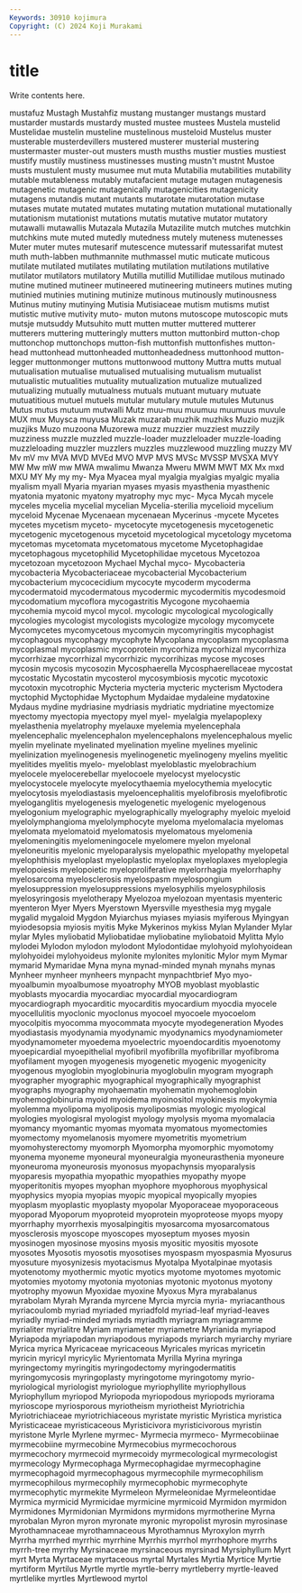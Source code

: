 ```yaml
---
Keywords: 30910 kojimura
Copyright: (C) 2024 Koji Murakami
---
```


# title

Write contents here.



 mustafuz Mustagh Mustahfiz mustang mustanger mustangs
mustard mustarder mustards mustardy musted mustee mustees Mustela mustelid Mustelidae
mustelin musteline mustelinous musteloid Mustelus muster musterable musterdevillers mustered musterer
musterial mustering mustermaster muster-out musters musth musths mustier musties mustiest
mustify mustily mustiness mustinesses musting mustn't mustnt Mustoe musts mustulent
musty musumee mut muta Mutabilia mutabilities mutability mutable mutableness mutably
mutafacient mutage mutagen mutagenesis mutagenetic mutagenic mutagenically mutagenicities mutagenicity mutagens
mutandis mutant mutants mutarotate mutarotation mutase mutases mutate mutated mutates
mutating mutation mutational mutationally mutationism mutationist mutations mutatis mutative mutator
mutatory mutawalli mutawallis Mutazala Mutazila Mutazilite mutch mutches mutchkin mutchkins
mute muted mutedly mutedness mutely muteness mutenesses Muter muter mutes
mutesarif mutescence mutessarif mutessarifat mutest muth muth-labben muthmannite muthmassel mutic
muticate muticous mutilate mutilated mutilates mutilating mutilation mutilations mutilative mutilator
mutilators mutilatory Mutilla mutillid Mutillidae mutilous mutinado mutine mutined mutineer
mutineered mutineering mutineers mutines muting mutinied mutinies mutining mutinize mutinous
mutinously mutinousness Mutinus mutiny mutinying Mutisia Mutisiaceae mutism mutisms mutist
mutistic mutive mutivity muto- muton mutons mutoscope mutoscopic muts mutsje
mutsuddy Mutsuhito mutt mutten mutter muttered mutterer mutterers muttering mutteringly
mutters mutton muttonbird mutton-chop muttonchop muttonchops mutton-fish muttonfish muttonfishes mutton-head
muttonhead muttonheaded muttonheadedness muttonhood mutton-legger muttonmonger muttons muttonwood muttony Muttra
mutts mutual mutualisation mutualise mutualised mutualising mutualism mutualist mutualistic mutualities
mutuality mutualization mutualize mutualized mutualizing mutually mutualness mutuals mutuant mutuary
mutuate mutuatitious mutuel mutuels mutular mutulary mutule mutules Mutunus Mutus
mutus mutuum mutwalli Mutz muu-muu muumuu muumuus muvule MUX mux
Muysca muyusa Muzak muzarab muzhik muzhiks Muzio muzjik muzjiks Muzo
muzoona Muzorewa muzz muzzier muzziest muzzily muzziness muzzle muzzled muzzle-loader
muzzleloader muzzle-loading muzzleloading muzzler muzzlers muzzles muzzlewood muzzling muzzy MV
Mv mV mv MVA MVD MVEd MVO MVP MVS MVSc
MVSSP MVSXA MVY MW Mw mW mw MWA mwalimu Mwanza
Mweru MWM MWT MX Mx mxd MXU MY My my
my- Mya Myacea myal myalgia myalgias myalgic myalia myalism myall
Myaria myarian myases myasis myasthenia myasthenic myatonia myatonic myatony myatrophy
myc myc- Myca Mycah mycele myceles mycelia mycelial mycelian Mycelia-sterilia
mycelioid mycelium myceloid Mycenae Mycenaean mycenaean Mycerinus -mycete Mycetes mycetes
mycetism myceto- mycetocyte mycetogenesis mycetogenetic mycetogenic mycetogenous mycetoid mycetological mycetology
mycetoma mycetomas mycetomata mycetomatous mycetome Mycetophagidae mycetophagous mycetophilid Mycetophilidae mycetous
Mycetozoa mycetozoan mycetozoon Mychael Mychal myco- Mycobacteria mycobacteria Mycobacteriaceae mycobacterial
Mycobacterium mycobacterium mycocecidium mycocyte mycoderm mycoderma mycodermatoid mycodermatous mycodermic mycodermitis
mycodesmoid mycodomatium mycoflora mycogastritis Mycogone mycohaemia mycohemia mycoid mycol mycol.
mycologic mycological mycologically mycologies mycologist mycologists mycologize mycology mycomycete Mycomycetes
mycomycetous mycomycin mycomyringitis mycophagist mycophagous mycophagy mycophyte Mycoplana mycoplasm mycoplasma
mycoplasmal mycoplasmic mycoprotein mycorhiza mycorhizal mycorrhiza mycorrhizae mycorrhizal mycorrhizic mycorrihizas
mycose mycoses mycosin mycosis mycosozin Mycosphaerella Mycosphaerellaceae mycostat mycostatic Mycostatin
mycosterol mycosymbiosis mycotic mycotoxic mycotoxin mycotrophic Mycteria mycteria mycteric mycterism
Myctodera myctophid Myctophidae Myctophum Mydaidae mydaleine mydatoxine Mydaus mydine mydriasine
mydriasis mydriatic mydriatine myectomize myectomy myectopia myectopy myel myel- myelalgia
myelapoplexy myelasthenia myelatrophy myelauxe myelemia myelencephala myelencephalic myelencephalon myelencephalons myelencephalous
myelic myelin myelinate myelinated myelination myeline myelines myelinic myelinization myelinogenesis
myelinogenetic myelinogeny myelins myelitic myelitides myelitis myelo- myeloblast myeloblastic myelobrachium
myelocele myelocerebellar myelocoele myelocyst myelocystic myelocystocele myelocyte myelocythaemia myelocythemia myelocytic
myelocytosis myelodiastasis myeloencephalitis myelofibrosis myelofibrotic myeloganglitis myelogenesis myelogenetic myelogenic myelogenous
myelogonium myelographic myelographically myelography myeloic myeloid myelolymphangioma myelolymphocyte myeloma myelomalacia
myelomas myelomata myelomatoid myelomatosis myelomatous myelomenia myelomeningitis myelomeningocele myelomere myelon
myelonal myeloneuritis myelonic myeloparalysis myelopathic myelopathy myelopetal myelophthisis myeloplast myeloplastic
myeloplax myeloplaxes myeloplegia myelopoiesis myelopoietic myeloproliferative myelorrhagia myelorrhaphy myelosarcoma myelosclerosis
myelospasm myelospongium myelosuppression myelosuppressions myelosyphilis myelosyphilosis myelosyringosis myelotherapy Myelozoa myelozoan
myentasis myenteric myenteron Myer Myers Myerstown Myersville myesthesia myg mygale
mygalid mygaloid Mygdon Myiarchus myiases myiasis myiferous Myingyan myiodesopsia myiosis
myitis Myke Mykerinos mykiss Mylan Mylander Mylar mylar Myles myliobatid
Myliobatidae myliobatine myliobatoid Mylitta Mylo mylodei Mylodon mylodon mylodont Mylodontidae
mylohyoid mylohyoidean mylohyoidei mylohyoideus mylonite mylonites mylonitic Mylor mym Mymar
mymarid Mymaridae Myna myna mynad-minded mynah mynahs mynas Mynheer mynheer
mynheers mynpacht mynpachtbrief Myo myo- myoalbumin myoalbumose myoatrophy MYOB myoblast
myoblastic myoblasts myocardia myocardiac myocardial myocardiogram myocardiograph myocarditic myocarditis myocardium
myocdia myocele myocellulitis myoclonic myoclonus myocoel myocoele myocoelom myocolpitis myocomma
myocommata myocyte myodegeneration Myodes myodiastasis myodynamia myodynamic myodynamics myodynamiometer myodynamometer
myoedema myoelectric myoendocarditis myoenotomy myoepicardial myoepithelial myofibril myofibrilla myofibrillar myofibroma
myofilament myogen myogenesis myogenetic myogenic myogenicity myogenous myoglobin myoglobinuria myoglobulin
myogram myograph myographer myographic myographical myographically myographist myographs myography myohaematin
myohematin myohemoglobin myohemoglobinuria myoid myoidema myoinositol myokinesis myokymia myolemma myolipoma
myoliposis myoliposmias myologic myological myologies myologisral myologist myology myolysis myoma
myomalacia myomancy myomantic myomas myomata myomatous myomectomies myomectomy myomelanosis myomere
myometritis myometrium myomohysterectomy myomorph Myomorpha myomorphic myomotomy myonema myoneme myoneural
myoneuralgia myoneurasthenia myoneure myoneuroma myoneurosis myonosus myopachynsis myoparalysis myoparesis myopathia
myopathic myopathies myopathy myope myoperitonitis myopes myophan myophore myophorous myophysical
myophysics myopia myopias myopic myopical myopically myopies myoplasm myoplastic myoplasty
myopolar Myoporaceae myoporaceous myoporad Myoporum myoproteid myoprotein myoproteose myops myopy
myorrhaphy myorrhexis myosalpingitis myosarcoma myosarcomatous myosclerosis myoscope myoscopes myoseptum myoses
myosin myosinogen myosinose myosins myosis myositic myositis myosote myosotes Myosotis
myosotis myosotises myospasm myospasmia Myosurus myosuture myosynizesis myotacismus Myotalpa Myotalpinae
myotasis myotenotomy myothermic myotic myotics myotome myotomes myotomic myotomies myotomy
myotonia myotonias myotonic myotonus myotony myotrophy myowun Myoxidae myoxine Myoxus
Myra myrabalanus myrabolam Myrah Myranda myrcene Myrcia myrcia myria- myriacanthous
myriacoulomb myriad myriaded myriadfold myriad-leaf myriad-leaves myriadly myriad-minded myriads myriadth
myriagram myriagramme myrialiter myrialitre Myriam myriameter myriametre Myrianida myriapod Myriapoda
myriapodan myriapodous myriapods myriarch myriarchy myriare Myrica myrica Myricaceae myricaceous
Myricales myricas myricetin myricin myricyl myricylic Myrientomata Myrilla Myrina myringa
myringectomy myringitis myringodectomy myringodermatitis myringomycosis myringoplasty myringotome myringotomy myrio- myriological
myriologist myriologue myriophyllite myriophyllous Myriophyllum myriopod Myriopoda myriopodous myriopods myriorama
myrioscope myriosporous myriotheism myriotheist Myriotrichia Myriotrichiaceae myriotrichiaceous myristate myristic Myristica
myristica Myristicaceae myristicaceous Myristicivora myristicivorous myristin myristone Myrle Myrlene myrmec-
Myrmecia myrmeco- Myrmecobiinae myrmecobiine myrmecobine Myrmecobius myrmecochorous myrmecochory myrmecoid myrmecoidy
myrmecological myrmecologist myrmecology Myrmecophaga Myrmecophagidae myrmecophagine myrmecophagoid myrmecophagous myrmecophile myrmecophilism
myrmecophilous myrmecophily myrmecophobic myrmecophyte myrmecophytic myrmekite Myrmeleon Myrmeleonidae Myrmeleontidae Myrmica
myrmicid Myrmicidae myrmicine myrmicoid Myrmidon myrmidon Myrmidones Myrmidonian Myrmidons myrmidons
myrmotherine Myrna myrobalan Myron myron myronate myronic myropolist myrosin myrosinase
Myrothamnaceae myrothamnaceous Myrothamnus Myroxylon myrrh Myrrha myrrhed myrrhic myrrhine Myrrhis
myrrhol myrrhophore myrrhs myrrh-tree myrrhy Myrsinaceae myrsinaceous myrsinad Myrsiphyllum Myrt
myrt Myrta Myrtaceae myrtaceous myrtal Myrtales Myrtia Myrtice Myrtie myrtiform
Myrtilus Myrtle myrtle myrtle-berry myrtleberry myrtle-leaved myrtlelike myrtles Myrtlewood myrtol
